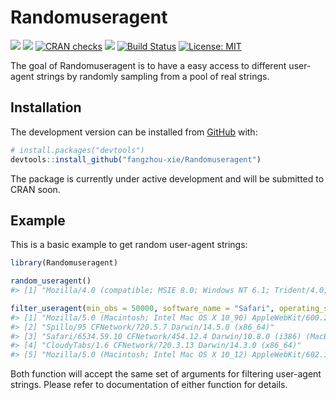 
<!-- README.md is generated from README.Rmd. Please edit that file -->

# Randomuseragent

<!-- badges: start -->

[![](https://www.r-pkg.org/badges/version/Randomuseragent?color=green)](https://cran.r-project.org/package=Randomuseragent)
[![](http://cranlogs.r-pkg.org/badges/grand-total/Randomuseragent?color=green)](https://cran.r-project.org/package=Randomuseragent)
[![CRAN
checks](https://cranchecks.info/badges/summary/Randomuseragent)](https://cran.r-project.org/web/checks/check_results_Randomuseragent.html)
[![](https://img.shields.io/github/last-commit/fangzhou-xie/Randomuseragent.svg)](https://github.com/fangzhou-xie/Randomuseragent/commits/master)
[![Build
Status](https://travis-ci.com/fangzhou-xie/Randomuseragent.svg?branch=main)](https://travis-ci.com/github/fangzhou-xie/Randomuseragent)
[![License:
MIT](https://img.shields.io/badge/License-MIT-yellow.svg)](https://opensource.org/licenses/MIT)
<!-- badges: end -->

The goal of Randomuseragent is to have a easy access to different
user-agent strings by randomly sampling from a pool of real strings.

## Installation

<!-- You can install the released version of Randomuseragent from [CRAN](https://CRAN.R-project.org) with: -->
<!-- ``` r -->
<!-- install.packages("Randomuseragent") -->
<!-- ``` -->

The development version can be installed from
[GitHub](https://github.com/) with:

``` r
# install.packages("devtools")
devtools::install_github("fangzhou-xie/Randomuseragent")
```

The package is currently under active development and will be submitted
to CRAN soon.

## Example

This is a basic example to get random user-agent strings:

``` r
library(Randomuseragent)

random_useragent()
#> [1] "Mozilla/4.0 (compatible; MSIE 8.0; Windows NT 6.1; Trident/4.0; MathPlayer 2.20; SLCC2; .NET CLR 2.0.50727; .NET CLR 3.5.30729; .NET CLR 3.0.30729; Media Center PC 6.0; InfoPath.3; .NET4.0C; .NET4.0E)"

filter_useragent(min_obs = 50000, software_name = "Safari", operating_system_name = "macOS")
#> [1] "Mozilla/5.0 (Macintosh; Intel Mac OS X 10_90) AppleWebKit/600.2.5 (KHTML, like Gecko) Version/8.0.2 Safari/600.2.5"
#> [2] "Spillo/95 CFNetwork/720.5.7 Darwin/14.5.0 (x86_64)"                                                                
#> [3] "Safari/6534.59.10 CFNetwork/454.12.4 Darwin/10.8.0 (i386) (MacBook2,1)"                                            
#> [4] "CloudyTabs/1.6 CFNetwork/720.3.13 Darwin/14.3.0 (x86_64)"                                                          
#> [5] "Mozilla/5.0 (Macintosh; Intel Mac OS X 10_12) AppleWebKit/602.1.2 (KHTML, like Gecko) Version/9.1 Safari/602.1.2"
```

Both function will accept the same set of arguments for filtering
user-agent strings. Please refer to documentation of either function for
details.

<!-- What is special about using `README.Rmd` instead of just `README.md`? You can include R chunks like so: -->
<!-- ```{r cars} -->
<!-- summary(cars) -->
<!-- ``` -->
<!-- You'll still need to render `README.Rmd` regularly, to keep `README.md` up-to-date. `devtools::build_readme()` is handy for this. You could also use GitHub Actions to re-render `README.Rmd` every time you push. An example workflow can be found here: <https://github.com/r-lib/actions/tree/master/examples>. -->
<!-- You can also embed plots, for example: -->
<!-- ```{r pressure, echo = FALSE} -->
<!-- plot(pressure) -->
<!-- ``` -->
<!-- In that case, don't forget to commit and push the resulting figure files, so they display on GitHub and CRAN. -->
